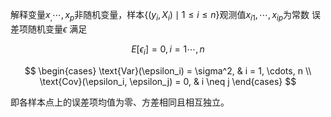 解释变量$x_,\cdots,x_p$非随机变量，样本$\{(y_i,X_i) \mid 1\leq i\leq n\}$观测值$x_{i1},\cdots ,x_{ip}$为常数
误差项随机变量$\epsilon$ 满足

$$
E[\epsilon_i]=0,i=1\cdots ,n 
$$

$$
\begin{cases}
\text{Var}(\epsilon_i) = \sigma^2, & i = 1, \cdots, n \\
\text{Cov}(\epsilon_i, \epsilon_j) = 0, & i \neq j
\end{cases}
$$

   即各样本点上的误差项均值为零、方差相同且相互独立。 